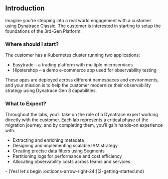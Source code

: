 


## Introduction

Imagine you're stepping into a real world engagement with a customer using Dynatrace Classic. The customer is interested in starting to setup the foundations of the 3rd-Gen Platform. 

### Where should I start?





The customer has a Kubernetes cluster running two applications:

- Easytrade – a trading platform with multiple microservices
- Hipstershop – a demo e-commerce app used for observability testing

These apps are deployed across different namespaces and environments, and your mission is to help the customer modernize their observability strategy using Dynatrace Gen 3 capabilities.

### What to Expect?

Throughout the labs, you’ll take on the role of a Dynatrace expert working directly with the customer. Each lab represents a critical phase of the migration journey, and by completing them, you’ll gain hands-on experience with:

- Extracting and enriching metadata
- Designing and implementing scalable IAM strategy
- Creating precise data filters using Segments
- Partitioning logs for performance and cost efficiency
- Allocating observability costs across teams and services

<div class="grid cards" markdown>
- [Yes! let's begin :octicons-arrow-right-24:](2-getting-started.md)

